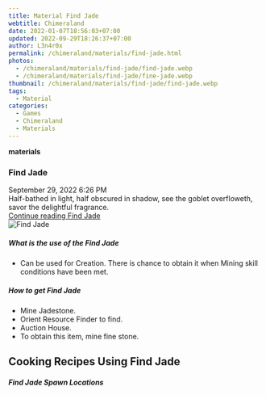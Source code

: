 ```yaml
---
title: Material Find Jade
webtitle: Chimeraland
date: 2022-01-07T18:56:03+07:00
updated: 2022-09-29T18:26:37+07:00
author: L3n4r0x
permalink: /chimeraland/materials/find-jade.html
photos:
  - /chimeraland/materials/find-jade/find-jade.webp
  - /chimeraland/materials/find-jade/fine-jade.webp
thumbnail: /chimeraland/materials/find-jade/find-jade.webp
tags:
  - Material
categories:
  - Games
  - Chimeraland
  - Materials
---
```


<section id="bootstrap-wrapper">
  <link
    rel="stylesheet"
    href="https://cdn.statically.io/gh/dimaslanjaka/Web-Manajemen/40ac3225/css/bootstrap-4.5-wrapper.css"
  />
  <div
    class="row g-0 border rounded overflow-hidden flex-md-row mb-4 shadow-sm position-relative"
  >
    <div class="col p-4 d-flex flex-column position-static">
      <strong class="d-inline-block mb-2 text-success">materials</strong>
      <h3 class="mb-0">Find Jade</h3>
      <div class="mb-1 text-muted">September 29, 2022 6:26 PM</div>
      <div class="mb-2 border p-1">
        Half-bathed in light, half obscured in shadow, see the goblet
        overfloweth, savor the delightful fragrance.
      </div>
      <a
        href="/chimeraland/materials/find-jade.html"
        class="stretched-link d-none"
        >Continue reading Find Jade</a
      >
    </div>
    <div class="col-auto d-none d-lg-block">
      <img
        src="/chimeraland/materials/find-jade/find-jade.webp"
        alt="Find Jade"
      />
    </div>
  </div>
  <div class="row">
    <div class="col-lg-6 col-12 mb-2">
      <div class="card">
        <div class="card-body">
          <h5 class="card-title">What is the use of the Find Jade</h5>
          <div class="card-text">
            <ul>
              <li>
                Can be used for Creation. There is chance to obtain it when
                Mining skill conditions have been met.
              </li>
            </ul>
          </div>
        </div>
      </div>
    </div>
    <div class="col-lg-6 col-12 mb-2">
      <div class="card">
        <div class="card-body">
          <h5 class="card-title">How to get Find Jade</h5>
          <div class="card-text">
            <ul>
              <li>Mine Jadestone.</li>
              <li>Orient Resource Finder to find.</li>
              <li>Auction House.</li>
              <li>To obtain this item, mine fine stone.</li>
            </ul>
          </div>
        </div>
      </div>
    </div>
    <div class="col-lg-6 col-12 mb-2">
      <h2 id="cookable">Cooking Recipes Using Find Jade</h2>
    </div>
    <div class="col-12 mb-2">
      <h5>Find Jade Spawn Locations</h5>
      <div></div>
      <div></div>
    </div>
  </div>
</section>